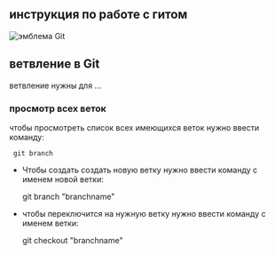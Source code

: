 ## инструкция по работе с гитом

![эмблема Git](besya.jpg)

## ветвление в Git 

ветвление нужны для ...

### просмотр всех веток

чтобы просмотреть список всех имеющихся веток нужно ввести команду:

     git branch

* Чтобы создать создать новую ветку нужно ввести команду с именем новой ветки:

    git branch "branchname"
    
* чтобы переключится на нужную ветку нужно ввести команду с именем ветки:

    git checkout "branchname"
    